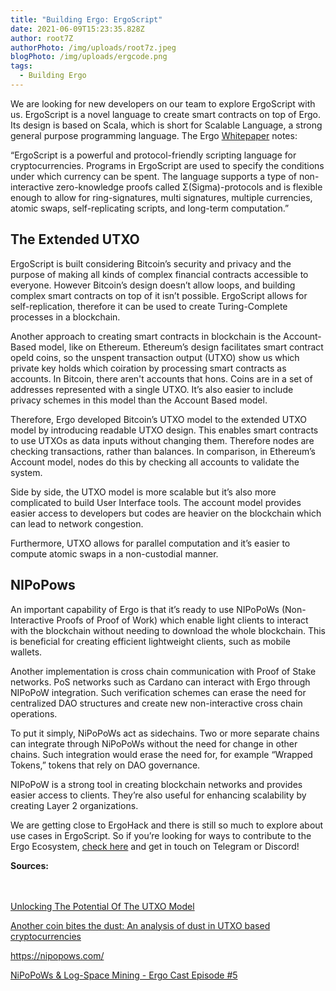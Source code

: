 ```yaml
---
title: "Building Ergo: ErgoScript"
date: 2021-06-09T15:23:35.828Z
author: root7Z
authorPhoto: /img/uploads/root7z.jpeg
blogPhoto: /img/uploads/ergcode.png
tags:
  - Building Ergo
---
```

<!--StartFragment-->

We are looking for new developers on our team to explore ErgoScript with us. ErgoScript is a novel language to create smart contracts on top of Ergo. Its design is based on Scala, which is short for Scalable Language, a strong general purpose programming language. The Ergo [Whitepaper](https://ergoplatform.org/docs/ErgoScript.pdf) notes:

“ErgoScript is a powerful and protocol-friendly scripting language for cryptocurrencies. Programs in ErgoScript are used to specify the conditions under which currency can be spent. The language supports a type of non-interactive zero-knowledge proofs called Σ(Sigma)-protocols and is flexible enough to allow for ring-signatures, multi signatures, multiple currencies, atomic swaps, self-replicating scripts, and long-term computation.”

## The Extended UTXO

ErgoScript is built considering Bitcoin’s security and privacy and the purpose of making all kinds of complex financial contracts accessible to everyone. However Bitcoin’s design doesn’t allow loops, and building complex smart contracts on top of it isn’t possible. ErgoScript allows for self-replication, therefore it can be used to create Turing-Complete processes in a blockchain.

Another approach to creating smart contracts in blockchain is the Account-Based model, like on Ethereum. Ethereum’s design facilitates smart contract opeld coins, so the unspent transaction output (UTXO) show us which private key holds which coiration by processing smart contracts as accounts. In Bitcoin, there aren't accounts that hons. Coins are in a set of addresses represented with a single UTXO. It’s also easier to include privacy schemes in this model than the Account Based model.

Therefore, Ergo developed Bitcoin’s UTXO model to the extended UTXO model by introducing readable UTXO design. This enables smart contracts to use UTXOs as data inputs without changing them. Therefore nodes are checking transactions, rather than balances. In comparison, in Ethereum’s Account model, nodes do this by checking all accounts to validate the system.

Side by side, the UTXO model is more scalable but it’s also more complicated to build User Interface tools. The account model provides easier access to developers but codes are heavier on the blockchain which can lead to network congestion. 

Furthermore, UTXO allows for parallel computation and it’s easier to compute atomic swaps in a non-custodial manner. 

## NIPoPows

An important capability of Ergo is that it’s ready to use NIPoPoWs (Non-Interactive Proofs of Proof of Work) which enable light clients to interact with the blockchain without needing to download the whole blockchain. This is beneficial for creating efficient lightweight clients, such as mobile wallets. 

Another implementation is cross chain communication with Proof of Stake networks. PoS networks such as Cardano can interact with Ergo through NIPoPoW integration. Such verification schemes can erase the need for centralized DAO structures and create new non-interactive cross chain operations. 

To put it simply, NiPoPoWs act as sidechains. Two or more separate chains can integrate through NiPoPoWs without the need for change in other chains. Such integration would erase the need for, for example “Wrapped Tokens,” tokens that rely on DAO governance. 

NIPoPoW is a strong tool in creating blockchain networks and provides easier access to clients. They’re also useful for enhancing scalability by creating Layer 2 organizations. 

We are getting close to ErgoHack and there is still so much to explore about use cases in ErgoScript. So if you’re looking for ways to contribute to the Ergo Ecosystem, [check here](https://ergoplatform.org/en/blog/2021-06-04-ergo-community-launches-its-first-hackathon-ergohack/) and get in touch on Telegram or Discord!

**Sources:**

\
\
[Unlocking The Potential Of The UTXO Model](https://github.com/Emurgo/Emurgo-Research/blob/master/smart-contracts/Unlocking%20The%20Potential%20Of%20The%20UTXO%20Model.md)

[Another coin bites the dust: An analysis of dust in UTXO based cryptocurrencies](https://eprint.iacr.org/2018/513.pdf)

<https://nipopows.com/> 

[NiPoPoWs & Log-Space Mining - Ergo Cast Episode #5](https://www.youtube.com/watch?v=OUjxar1WCmo)



<!--EndFragment-->